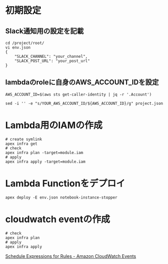 # 初期設定

## Slack通知用の設定を記載

```
cd /project/root/
vi env.json
{
    "SLACK_CHANNEL": "your_channel",
    "SLACK_POST_URL": "your_post_url"
}
```

## lambdaのroleに自身のAWS_ACCOUNT_IDを設定

```
AWS_ACCOUNT_ID=$(aws sts get-caller-identity | jq -r '.Account')

sed -i '' -e "s/YOUR_AWS_ACCOUNT_ID/${AWS_ACCOUNT_ID}/g" project.json
```

# Lambda用のIAMの作成

```
# create symlink
apex infra get
# check
apex infra plan -target=module.iam
# apply
apex infra apply -target=module.iam
```

# Lambda Functionをデプロイ

```
apex deploy -E env.json notebook-instance-stopper
```

# cloudwatch eventの作成

```
# check
apex infra plan
# apply
apex infra apply
```

[Schedule Expressions for Rules - Amazon CloudWatch Events](https://docs.aws.amazon.com/AmazonCloudWatch/latest/events/ScheduledEvents.html#CronExpressions)